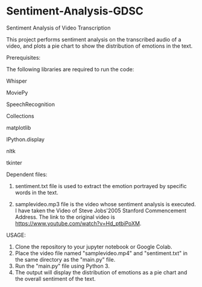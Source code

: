 # Sentiment-Analysis-GDSC
Sentiment Analysis of Video Transcription

This project performs sentiment analysis on the transcribed audio of a video, and plots a pie chart to show the distribution of emotions in the text.

Prerequisites:

The following libraries are required to run the code:

Whisper

MoviePy

SpeechRecognition

Collections

matplotlib

IPython.display

nltk

tkinter


Dependent files:

1. sentiment.txt file is used to extract the emotion portrayed by specific words in the text.

2. samplevideo.mp3 file is the video whose sentiment analysis is executed.
I have taken the Video of Steve Jobs'2005 Stanford Commencement Address. The link to the original video is https://www.youtube.com/watch?v=Hd_ptbiPoXM.

USAGE:

1. Clone the repository to your jupyter notebook or Google Colab.
2. Place the video file named "samplevideo.mp4" and "sentiment.txt" in the same directory as the "main.py" file.
3. Run the "main.py" file using Python 3.
4. The output will display the distribution of emotions as a pie chart and the overall sentiment of the text.
